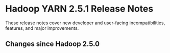 # Hadoop YARN 2.5.1 Release Notes

These release notes cover new developer and user-facing incompatibilities, features, and major improvements.

## Changes since Hadoop 2.5.0



